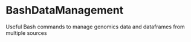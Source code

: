 # BashDataManagement
Useful Bash commands to manage genomics data and dataframes from multiple sources
